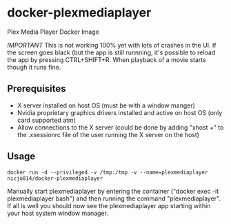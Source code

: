 # docker-plexmediaplayer
Plex Media Player Docker Image

*IMPORTANT* This is not working 100% yet with lots of crashes in the UI. If the screen goes black (but the app is still runnning, it's possible to reload the app by pressing CTRL+SHIFT+R. When playback of a movie starts though it runs fine.

## Prerequisites
* X server installed on host OS (must be with a window manger)
* Nvidia proprietary graphics drivers installed and active on host OS (only card supported atm)
* Allow connections to the X server (could be done by adding "xhost +" to the .xsessionrc file of the user running the X server on the host)

## Usage
```
docker run -d --privileged -v /tmp:/tmp -v --name=plexmediaplayer nicjo814/docker-plexmediaplayer
```
Manually start plexmediaplayer by entering the container ("docker exec -it plexmediaplayer bash") and then running the command "plexmediaplayer". If all is well you should now see the plexmediaplayer app starting within your host system window manager.
